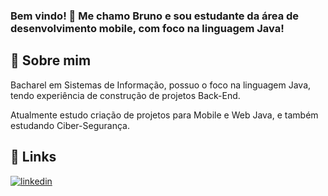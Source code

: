 ### Bem vindo! 👋 Me chamo Bruno e sou estudante da área de desenvolvimento mobile, com foco na linguagem Java!

## 🚀 Sobre mim
Bacharel em Sistemas de Informação, possuo o foco na linguagem Java, tendo experiência de construção de projetos Back-End.

Atualmente estudo criação de projetos para Mobile e Web Java, e também estudando Ciber-Segurança.

## 🔗 Links
[![linkedin](https://img.shields.io/badge/linkedin-0A66C2?style=for-the-badge&logo=linkedin&logoColor=white)](https://www.linkedin.com/in/bruno-r-oliveira-1b515216a/)
